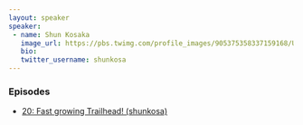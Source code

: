 ```yaml
---
layout: speaker
speaker:
 - name: Shun Kosaka
   image_url: https://pbs.twimg.com/profile_images/905375358337159168/UWIZt2QP_400x400.jpg
   bio:
   twitter_username: shunkosa
---
```


### Episodes

- [20: Fast growing Trailhead! (shunkosa)](/020)
